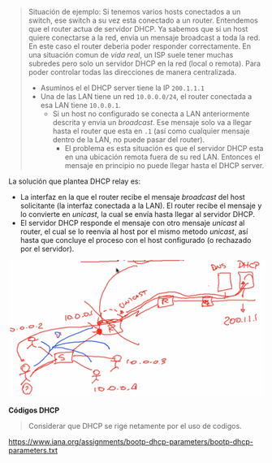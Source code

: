 >Situación de ejemplo:
> Si tenemos varios hosts conectados a un switch, ese switch a su vez esta conectado a un router. Entendemos que el router actua de servidor DHCP. 
> Ya sabemos que si un host quiere conectarse a la red, envia un mensaje broadcast a toda la red. En este caso el router deberia poder responder correctamente.
> En una situación comun de _vida real_, un ISP suele tener muchas subredes pero solo un servidor DHCP en la red (local o remota). Para poder controlar todas las direcciones de manera centralizada. 
> -  Asuminos el el DHCP server tiene la IP `200.1.1.1`
> - Una de las LAN tiene un red `10.0.0.0/24`, el router conectada a esa LAN tiene `10.0.0.1`. 
> 	- Si un host no configurado se conecta a LAN anteriormente descrita y envia un _broadcast_. Ese mensaje solo va a llegar hasta el router que esta en `.1` (así como cualquier mensaje dentro de la LAN, no puede pasar del router). 
> 		- El problema es esta situación es que el servidor DHCP esta en una ubicación remota fuera de su red LAN. Entonces el mensaje en principio no puede llegar hasta el DHCP server.
>


La solución que plantea DHCP relay es:
 - La interfaz en la que el router recibe el mensaje _broadcast_ del host solicitante (la interfaz conectada a la LAN). El router recibe el mensaje y lo convierte en _unicast_, la cual se envía hasta llegar al servidor DHCP.
 - El servidor DHCP responde el mensaje con otro mensaje _unicast_ al router, el cual se lo reenvia al host por el mismo metodo _unicast_, así hasta que concluye el proceso con el host configurado (o rechazado por el servidor).
 
 ![](../_anexos_/Screenshot%20from%202024-01-01%2021-30-07.png)

**Códigos DHCP**
 > Considerar que DHCP se rige netamente por el uso de codigos.


https://www.iana.org/assignments/bootp-dhcp-parameters/bootp-dhcp-parameters.txt

